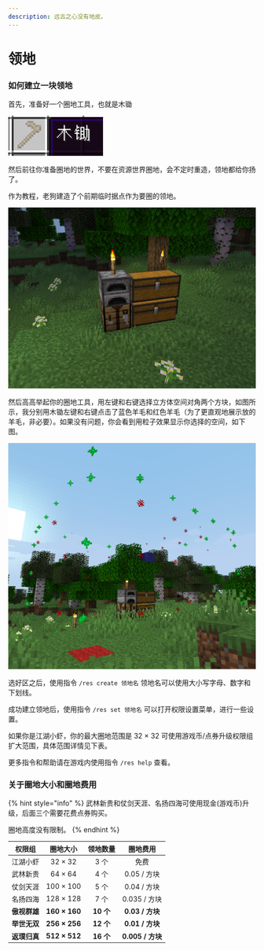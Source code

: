 ```yaml
---
description: 远古之心没有地皮。
---
```


# 领地

### 如何建立一块领地

首先，准备好一个圈地工具，也就是木锄

![圈地工具](../.gitbook/images/residence/圈地工具)

然后前往你准备圈地的世界，不要在资源世界圈地，会不定时重造，领地都给你扬了。

作为教程，老狗建造了个前期临时据点作为要圈的领地。

![标准开荒据点](../.gitbook/images/residence/前期据点)

然后高高举起你的圈地工具，用左键和右键选择立方体空间对角两个方块，如图所示，我分别用木锄左键和右键点击了蓝色羊毛和红色羊毛（为了更直观地展示放的羊毛，非必要）。如果没有问题，你会看到用粒子效果显示你选择的空间，如下图。

![选区](<../.gitbook/images/residence/截图 2022-04-25 13-26-01.png>)

选好区之后，使用指令 `/res create 领地名` 领地名可以使用大小写字母、数字和下划线。

成功建立领地后，使用指令 `/res set 领地名` 可以打开权限设置菜单，进行一些设置。

如果你是江湖小虾，你的最大圈地范围是 32 × 32 可使用游戏币/点券升级权限组扩大范围，具体范围详情见下表。

更多指令和帮助请在游戏内使用指令 `/res help` 查看。

### 关于圈地大小和圈地费用

{% hint style="info" %}
武林新贵和仗剑天涯、名扬四海可使用现金(游戏币)升级，后面三个需要花费点券购买。

圈地高度没有限制。
{% endhint %}

|   权限组    |     圈地大小      |   领地数量   |      圈地费用      |
|:--------:|:-------------:|:--------:|:--------------:|
|   江湖小虾   |    32 × 32    |   3 个    |       免费       |
|   武林新贵   |    64 × 64    |   4 个    |   0.05 / 方块    |
|   仗剑天涯   |   100 × 100   |   5 个    |   0.04 / 方块    |
|   名扬四海   |   128 × 128   |   7 个    |   0.035 / 方块   |
| **傲视群雄** | **160 × 160** | **10 个** | **0.03 / 方块**  |
| **举世无双** | **256 × 256** | **12 个** | **0.01 / 方块**  |
| **返璞归真** | **512 × 512** | **16 个** | **0.005 / 方块** |
